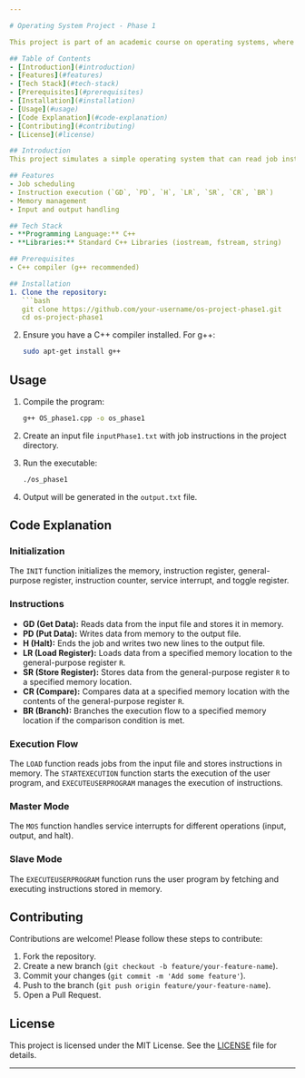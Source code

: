 ```yaml
---

# Operating System Project - Phase 1

This project is part of an academic course on operating systems, where we simulate an operating system's basic functionalities such as job scheduling, instruction execution, and data handling. The project is implemented in C++ and includes key concepts such as reading from input files, processing instructions, and writing to output files.

## Table of Contents
- [Introduction](#introduction)
- [Features](#features)
- [Tech Stack](#tech-stack)
- [Prerequisites](#prerequisites)
- [Installation](#installation)
- [Usage](#usage)
- [Code Explanation](#code-explanation)
- [Contributing](#contributing)
- [License](#license)

## Introduction
This project simulates a simple operating system that can read job instructions, execute them, and manage data input and output. It includes functionalities for initializing memory, handling different instructions, managing execution flow, and logging the results.

## Features
- Job scheduling
- Instruction execution (`GD`, `PD`, `H`, `LR`, `SR`, `CR`, `BR`)
- Memory management
- Input and output handling

## Tech Stack
- **Programming Language:** C++
- **Libraries:** Standard C++ Libraries (iostream, fstream, string)

## Prerequisites
- C++ compiler (g++ recommended)

## Installation
1. Clone the repository:
   ```bash
   git clone https://github.com/your-username/os-project-phase1.git
   cd os-project-phase1
   ```

2. Ensure you have a C++ compiler installed. For g++:
   ```bash
   sudo apt-get install g++
   ```

## Usage
1. Compile the program:
   ```bash
   g++ OS_phase1.cpp -o os_phase1
   ```

2. Create an input file `inputPhase1.txt` with job instructions in the project directory.

3. Run the executable:
   ```bash
   ./os_phase1
   ```

4. Output will be generated in the `output.txt` file.

## Code Explanation

### Initialization

The `INIT` function initializes the memory, instruction register, general-purpose register, instruction counter, service interrupt, and toggle register.

### Instructions

- **GD (Get Data):** Reads data from the input file and stores it in memory.
- **PD (Put Data):** Writes data from memory to the output file.
- **H (Halt):** Ends the job and writes two new lines to the output file.
- **LR (Load Register):** Loads data from a specified memory location to the general-purpose register `R`.
- **SR (Store Register):** Stores data from the general-purpose register `R` to a specified memory location.
- **CR (Compare):** Compares data at a specified memory location with the contents of the general-purpose register `R`.
- **BR (Branch):** Branches the execution flow to a specified memory location if the comparison condition is met.

### Execution Flow

The `LOAD` function reads jobs from the input file and stores instructions in memory. The `STARTEXECUTION` function starts the execution of the user program, and `EXECUTEUSERPROGRAM` manages the execution of instructions.

### Master Mode

The `MOS` function handles service interrupts for different operations (input, output, and halt).

### Slave Mode

The `EXECUTEUSERPROGRAM` function runs the user program by fetching and executing instructions stored in memory.

## Contributing
Contributions are welcome! Please follow these steps to contribute:
1. Fork the repository.
2. Create a new branch (`git checkout -b feature/your-feature-name`).
3. Commit your changes (`git commit -m 'Add some feature'`).
4. Push to the branch (`git push origin feature/your-feature-name`).
5. Open a Pull Request.

## License
This project is licensed under the MIT License. See the [LICENSE](LICENSE) file for details.

---
```

